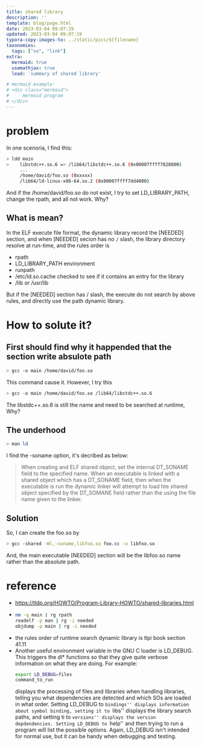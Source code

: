 ```yaml
---
title: shared library
description: ''
template: blog/page.html
date: 2023-03-04 09:07:19
updated: 2023-03-04 09:07:19
typora-copy-images-to: ../static/pics/${filename}
taxonomies:
  tags: ["so", "link"]
extra:
  mermaid: true
  usemathjax: true
  lead: 'summary of shared library'

# mermaid example: 
# <div class="mermaid">
#     mermaid program
# </div>
---
```


# problem
In one scenoria, I find this:

```bash
> ldd main
>    libstdc++.so.6 => /lib64/libstdc++.so.6 (0x00007ffff7828000)
     ...
     /home/david/foo.so (0xxxxx)
     /lib64/ld-linux-x86-64.so.2 (0x00007ffff7dd4000)
```

And if the /home/david/foo.so do not exist, I try to set LD_LIBRARY_PATH, change the rpath, and all not work. Why?

## What is mean? 
In the ELF execute file format, the dynamic library record the \[NEEDED\] section, and when \[NEEDED\] secion has no `/` slash, the library directory resolve at run-time, and the rules order is

- rpath
- LD_LIBRARY_PATH environment
- runpath
- /etc/ld.so.cache checked to see if it contains an entry for the library
- /lib or /usr/lib

But if the \[NEEDED\] section has / slash, the execute do not search by above rules, and directly use the path dynamic library.

# How to solute it?

## First should find why it happended that the section write absulote path

```bash
> gcc -o main /home/david/foo.so
```

This command cause it. However, I try this
```bash
> gcc -o main /home/david/foo.so /lib64/libstdc++.so.6
```
The libstdc++.so.6 is still the name and need to be searched at runtime, Why? 

## The underhood
```bash
> man ld
```
I find the -soname option, it's decribed as below:

> When creating and ELF shared object, set the internal DT_SONAME field to the specified name. When an executable is linked with a shared object which has a DT_SONAME field, then when the executable is run the dynamic linker will attempt to load hte shared object specified by the DT_SOMANE field rather than the using the file name given to the linker.

## Solution

So, I can create the foo.so by
```bash
> gcc -shared -Wl,-soname,libfoo.so foo.cc -o libfoo.so
```
And, the main executable \[NEEDED\] section will be the libfoo.so name rather than the absolute path.

# reference
- https://tldp.org/HOWTO/Program-Library-HOWTO/shared-libraries.html
- ```bash
  nm -g main | rg rpath
  readelf -p man | rg -i needed
  objdump -p main | rg -i needed
  ```
- the rules order of runtime search dynamic library is tlpi book section 41.11
- Another useful environment variable in the GNU C loader is LD_DEBUG. This triggers the dl* functions so that they give quite verbose  information on what they are doing. For example:
  ```bash
  export LD_DEBUG=files
  command_to_run
  ```
  displays the processing of files and libraries when handling libraries, telling you what dependencies are detected and which SOs are loaded in what order. Setting LD_DEBUG to ``bindings'' displays information about symbol binding, setting it to ``libs'' displays the library search paths, and setting ti to ``versions'' displays the version depdendencies.
  Setting LD_DEBUG to ``help'' and then trying to run a program will list the possible options. Again, LD_DEBUG isn't intended for normal use, but it can be handy when debugging and testing.